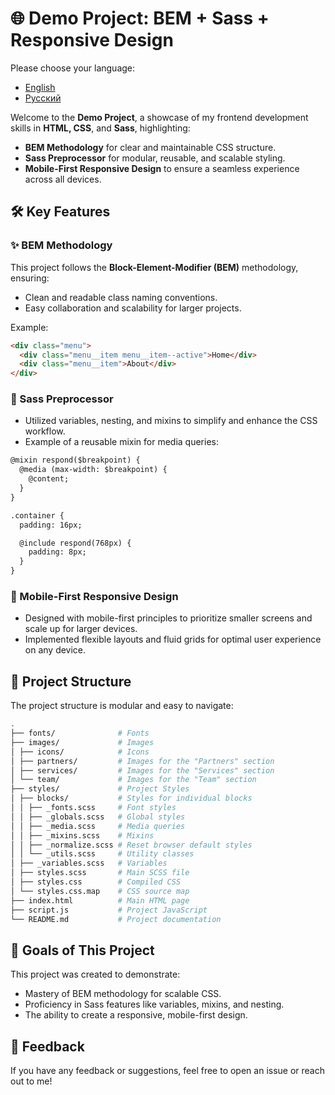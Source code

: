 # 🌐 Demo Project: BEM + Sass + Responsive Design
Please choose your language:

- [English](README.md)
- [Русский](README.ru.md)

Welcome to the **Demo Project**, a showcase of my frontend development skills in **HTML, CSS**, and **Sass**, highlighting:

- **BEM Methodology** for clear and maintainable CSS structure.
- **Sass Preprocessor** for modular, reusable, and scalable styling.
- **Mobile-First Responsive Design** to ensure a seamless experience across all devices.


## 🛠️ Key Features

### ✨ BEM Methodology
This project follows the **Block-Element-Modifier (BEM)** methodology, ensuring:
- Clean and readable class naming conventions.
- Easy collaboration and scalability for larger projects.

Example:
```html
<div class="menu">
  <div class="menu__item menu__item--active">Home</div>
  <div class="menu__item">About</div>
</div>
```

### 🎨 Sass Preprocessor
- Utilized variables, nesting, and mixins to simplify and enhance the CSS workflow.
- Example of a reusable mixin for media queries:

```html
@mixin respond($breakpoint) {
  @media (max-width: $breakpoint) {
    @content;
  }
}

.container {
  padding: 16px;

  @include respond(768px) {
    padding: 8px;
  }
}
```

### 📱 Mobile-First Responsive Design
- Designed with mobile-first principles to prioritize smaller screens and scale up for larger devices.
- Implemented flexible layouts and fluid grids for optimal user experience on any device.

<!--  
## 🖥️ Demo
### 🎯 Live Preview - Check out the fully responsive demo of this project in action!
-->

## 📂 Project Structure
The project structure is modular and easy to navigate:

```bash
.
├── fonts/              # Fonts
├── images/             # Images
│ ├── icons/            # Icons
│ ├── partners/         # Images for the "Partners" section
│ ├── services/         # Images for the "Services" section
│ └── team/             # Images for the "Team" section
├── styles/             # Project Styles
│ ├── blocks/           # Styles for individual blocks
│ │ ├── _fonts.scss     # Font styles
│ │ ├── _globals.scss   # Global styles
│ │ ├── _media.scss     # Media queries
│ │ ├── _mixins.scss    # Mixins
│ │ ├── _normalize.scss # Reset browser default styles
│ │ └── _utils.scss     # Utility classes
│ ├── _variables.scss   # Variables
│ ├── styles.scss       # Main SCSS file
│ ├── styles.css        # Compiled CSS
│ └── styles.css.map    # CSS source map
├── index.html          # Main HTML page
├── script.js           # Project JavaScript
└── README.md           # Project documentation
```

## 🎯 Goals of This Project
This project was created to demonstrate:

* Mastery of BEM methodology for scalable CSS.
* Proficiency in Sass features like variables, mixins, and nesting.
* The ability to create a responsive, mobile-first design.

## 📢 Feedback
If you have any feedback or suggestions, feel free to open an issue or reach out to me!
